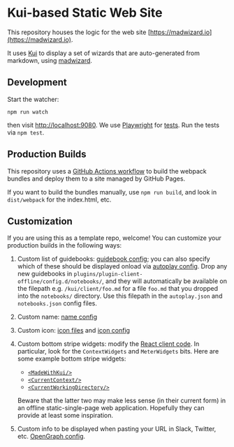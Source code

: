 # Kui-based Static Web Site

This repository houses the logic for the web site
[https://madwizard.io](https://madwizard.io).

It uses [Kui](https://github.com/kubernetes-sigs/kui) to display a set
of wizards that are auto-generated from markdown, using
[madwizard](https://github.com/guidebooks/madwizard).

## Development

Start the watcher:

```shell
npm run watch
```

then visit [http://localhost:9080](http://localhost:9080). We use
[Playwright](https://playwright.dev/) for [tests](./tests). Run the
tests via `npm test`.

## Production Builds

This repository uses a [GitHub Actions
workflow](.github/workflows/deploy) to build the webpack bundles and
deploy them to a site managed by GitHub Pages.

If you want to build the bundles manually, use `npm run build`, and
look in `dist/webpack` for the index.html, etc.

## Customization

If you are using this as a template repo, welcome! You can customize
your production builds in the following ways:

1. Custom list of guidebooks: [guidebook
   config](plugins/plugin-client-offline/config.d/notebooks.json); you
   can also specify which of these should be displayed onload via
   [autoplay
   config](plugins/plugin-client-offline/config.d/autoplay.json). Drop
   any new guidebooks in
   `plugins/plugin-client-offline/config.d/notebooks/`, and they will
   automatically be available on the filepath
   e.g. `/kui/client/foo.md` for a file `foo.md` that you dropped into
   the `notebooks/` directory. Use this filepath in the
   `autoplay.json` and `notebooks.json` config files.

2. Custom name: [name config](plugins/plugin-client-offline/config.d/name.json)

3. Custom icon: [icon files](plugins/plugin-client-offline/icons) and
   [icon config](plugins/plugin-client-offline/config.d/icons.json)

4. Custom bottom stripe widgets: modify the [React client
   code](plugins/plugin-client-offline/src/index.tsx). In particular,
   look for the `ContextWidgets` and `MeterWidgets` bits. Here are
   some example bottom stripe widgets:

   - [`<MadeWithKui/>`](https://github.com/kubernetes-sigs/kui/blob/master/plugins/plugin-client-common/src/components/Client/StatusStripe/MadeWithKui.tsx)
   - [`<CurrentContext/>`](https://github.com/kubernetes-sigs/kui/blob/master/plugins/plugin-kubectl/components/src/CurrentContext.tsx)
   - [`<CurrentWorkingDirectory/>`](https://github.com/kubernetes-sigs/kui/blob/master/plugins/plugin-client-common/src/components/Client/StatusStripe/CurrentWorkingDirectory.tsx)

   Beware that the latter two may make less sense (in their current
   form) in an offline static-single-page web application. Hopefully
   they can provide at least some inspiration.

5. Custom info to be displayed when pasting your URL in Slack,
   Twitter, etc. [OpenGraph
   config](plugins/plugin-client-offline/config.d/opengraph.json).
